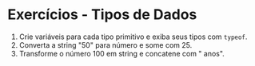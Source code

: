 # Exercícios - Tipos de Dados

1. Crie variáveis para cada tipo primitivo e exiba seus tipos com `typeof`.
2. Converta a string "50" para número e some com 25.
3. Transforme o número 100 em string e concatene com " anos".